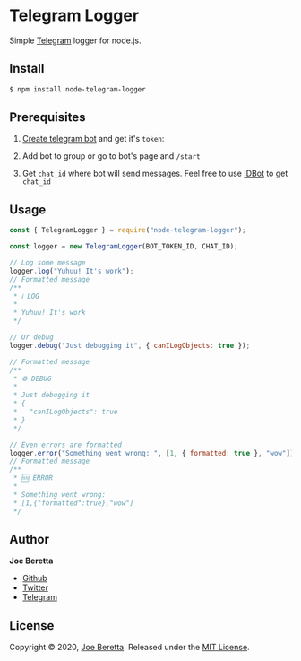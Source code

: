 # Telegram Logger

Simple [Telegram](https://telegram.org) logger for node.js.

## Install

```bash
$ npm install node-telegram-logger
```

## Prerequisites

1. [Create telegram bot](https://core.telegram.org/bots#3-how-do-i-create-a-bot) and get it's `token`:

2. Add bot to group or go to bot's page and `/start`

3. Get `chat_id` where bot will send messages. Feel free to use [IDBot](https://t.me/myidbot) to get `chat_id`

## Usage

```js
const { TelegramLogger } = require("node-telegram-logger");

const logger = new TelegramLogger(BOT_TOKEN_ID, CHAT_ID);

// Log some message
logger.log("Yuhuu! It's work");
// Formatted message
/**
 * ℹ️ LOG
 *
 * Yuhuu! It's work
 */

// Or debug
logger.debug("Just debugging it", { canILogObjects: true });

// Formatted message
/**
 * ⚙️ DEBUG
 *
 * Just debugging it
 * {
 *   "canILogObjects": true
 * }
 */

// Even errors are formatted
logger.error("Something went wrong: ", [1, { formatted: true }, "wow"]);
// Formatted message
/**
 * 🆘 ERROR
 *
 * Something went wrong:
 * [1,{"formatted":true},"wow"]
 */
```

## Author

**Joe Beretta**

- [Github](https://github.com/joeberetta)
- [Twitter](https://twitter.com/joe_beretta)
- [Telegram](https://t.me/joeberetta)

## License

Copyright © 2020, [Joe Beretta](https://t.me/joeberetta). Released under the [MIT License](https://github.com/joeberetta/node-telegram-logger/blob/master/LICENSE).
